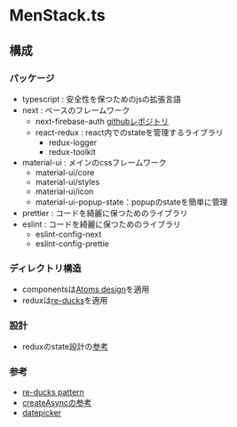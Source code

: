 # MenStack.ts

## 構成

### パッケージ
- typescript : 安全性を保つためのjsの拡張言語
- next : ベースのフレームワーク
    * next-firebase-auth [githubレポジトリ](https://github.com/gladly-team/next-firebase-auth)
    * react-redux : react内でのstateを管理するライブラリ
        - redux-logger
        - redux-toolkit
- material-ui : メインのcssフレームワーク
    * material-ui/core
    * material-ui/styles 
    * material-ui/icon
    * material-ui-popup-state：popupのstateを簡単に管理
- prettier : コードを綺麗に保つためのライブラリ
- eslint : コードを綺麗に保つためのライブラリ
    * eslint-config-next
    * eslint-config-prettie

### ディレクトリ構造
- componentsは[Atoms design](https://qiita.com/seya/items/8814e905693f00cdade2)を適用
- reduxは[re-ducks](https://noah.plus/blog/021/)を適用

### 設計
- reduxのstate設計の[参考](https://www.slideshare.net/ayatas0623/reduxstate-129830690)

### 参考

- [re-ducks pattern](https://qiita.com/ddpmntcpbr/items/c6e7503e0c88e363d56d)
- [createAsyncの参考](https://qiita.com/puku0x/items/4217ca9f98fad82bc998)
- [datepicker](https://material-ui-pickers.dev/demo/datepicker)